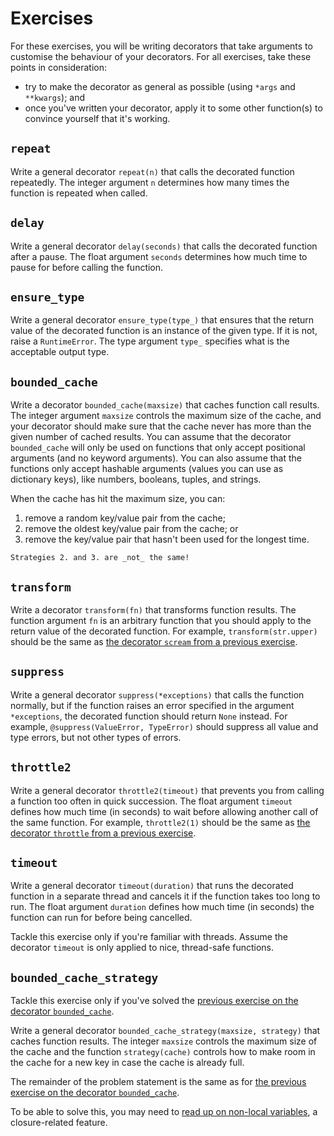 # Exercises

For these exercises, you will be writing decorators that take arguments to customise the behaviour of your decorators.
For all exercises, take these points in consideration:

 - try to make the decorator as general as possible (using `*args` and `**kwargs`); and
 - once you've written your decorator, apply it to some other function(s) to convince yourself that it's working.

## `repeat`

Write a general decorator `repeat(n)` that calls the decorated function repeatedly.
The integer argument `n` determines how many times the function is repeated when called.

## `delay`

Write a general decorator `delay(seconds)` that calls the decorated function after a pause.
The float argument `seconds` determines how much time to pause for before calling the function.

## `ensure_type`

Write a general decorator `ensure_type(type_)` that ensures that the return value of the decorated function is an instance of the given type.
If it is not, raise a `RuntimeError`.
The type argument `type_` specifies what is the acceptable output type.

## `bounded_cache`

Write a decorator `bounded_cache(maxsize)` that caches function call results.
The integer argument `maxsize` controls the maximum size of the cache, and your decorator should make sure that the cache never has more than the given number of cached results.
You can assume that the decorator `bounded_cache` will only be used on functions that only accept positional arguments (and no keyword arguments).
You can also assume that the functions only accept hashable arguments (values you can use as dictionary keys), like numbers, booleans, tuples, and strings.

When the cache has hit the maximum size, you can:

 1. remove a random key/value pair from the cache;
 2. remove the oldest key/value pair from the cache; or
 3. remove the key/value pair that hasn't been used for the longest time.

```{note}
Strategies 2. and 3. are _not_ the same!
```

## `transform`

Write a decorator `transform(fn)` that transforms function results.
The function argument `fn` is an arbitrary function that you should apply to the return value of the decorated function.
For example, `transform(str.upper)` should be the same as [the decorator `scream` from a previous exercise](../general-decorators/exercises.md#scream).

## `suppress`

Write a general decorator `suppress(*exceptions)` that calls the function normally, but if the function raises an error specified in the argument `*exceptions`, the decorated function should return `None` instead.
For example, `@suppress(ValueError, TypeError)` should suppress all value and type errors, but not other types of errors.

## `throttle2`

Write a general decorator `throttle2(timeout)` that prevents you from calling a function too often in quick succession.
The float argument `timeout` defines how much time (in seconds) to wait before allowing another call of the same function.
For example, `throttle2(1)` should be the same as [the decorator `throttle` from a previous exercise](../general-decorators/exercises.md#throttle).

## `timeout`

Write a general decorator `timeout(duration)` that runs the decorated function in a separate thread and cancels it if the function takes too long to run.
The float argument `duration` defines how much time (in seconds) the function can run for before being cancelled.

Tackle this exercise only if you're familiar with threads.
Assume the decorator `timeout` is only applied to nice, thread-safe functions.

## `bounded_cache_strategy`

Tackle this exercise only if you've solved the [previous exercise on the decorator `bounded_cache`](#bounded-cache).

Write a general decorator `bounded_cache_strategy(maxsize, strategy)` that caches function results.
The integer `maxsize` controls the maximum size of the cache and the function `strategy(cache)` controls how to make room in the cache for a new key in case the cache is already full.

The remainder of the problem statement is the same as for [the previous exercise on the decorator `bounded_cache`](#bounded-cache).

To be able to solve this, you may need to [read up on non-local variables](../appendix/non-local-variables.md), a closure-related feature.
